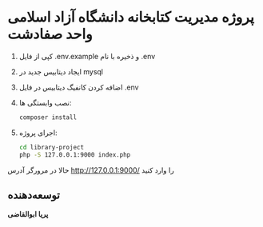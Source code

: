# پروژه مدیریت کتابخانه دانشگاه آزاد اسلامی واحد صفادشت

1. کپی از فایل .env.example و ذخیره با نام .env
2. ایجاد دیتابیس جدید در mysql
3. اضافه کردن کانفیگ دیتابیس در فایل .env
4. نصب وابستگی ها:
   ```bash
   composer install
   ```
   
5. اجرای پروژه:
   ```bash
   cd library-project
   php -S 127.0.0.1:9000 index.php
   ```

حالا در مرورگر آدرس http://127.0.0.1:9000/ را وارد کنید


## توسعه‌دهنده
**پریا ابوالقاضی**




